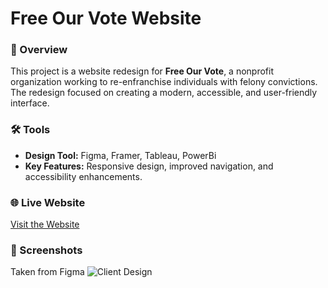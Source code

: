 # Free Our Vote Website  

### 🌟 Overview  
This project is a website redesign for **Free Our Vote**, a nonprofit organization working to re-enfranchise individuals with felony convictions. The redesign focused on creating a modern, accessible, and user-friendly interface.  

### 🛠️ Tools  
- **Design Tool:** Figma, Framer, Tableau, PowerBi 
- **Key Features:** Responsive design, improved navigation, and accessibility enhancements.  

### 🌐 Live Website  
[Visit the Website](https://freeourvote.com/)  

### 🎨 Screenshots  
Taken from Figma
![Client Design](https://imgur.com/a/fbqDrXc)  

